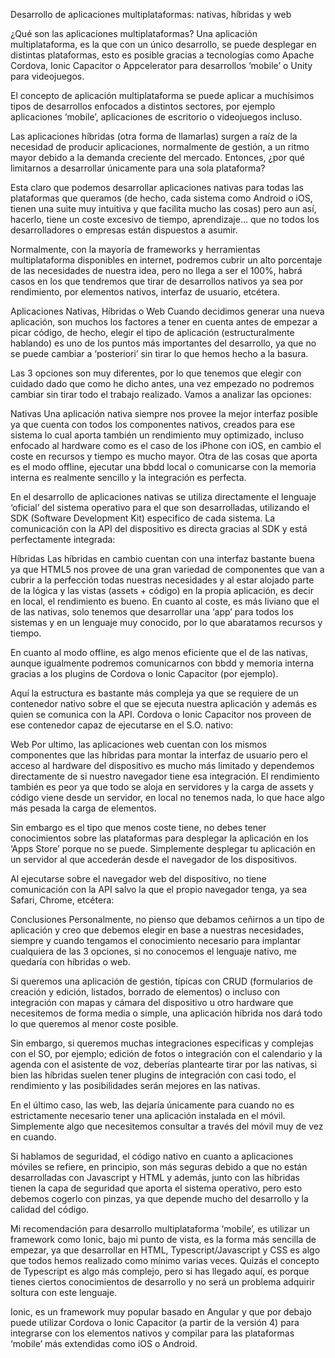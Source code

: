 Desarrollo de aplicaciones multiplataformas: nativas, híbridas y web

¿Qué son las aplicaciones multiplataformas?
Una aplicación multiplataforma, es la que con un único desarrollo, se puede desplegar en distintas plataformas, esto es posible gracias a tecnologías como Apache Cordova, Ionic Capacitor o Appcelerator para desarrollos ‘mobile’ o Unity para videojuegos.

El concepto de aplicación multiplataforma se puede aplicar a muchísimos tipos de desarrollos enfocados a distintos sectores, por ejemplo aplicaciones ‘mobile’, aplicaciones de escritorio o videojuegos incluso.

Las aplicaciones híbridas (otra forma de llamarlas) surgen a raíz de la necesidad de producir aplicaciones, normalmente de gestión, a un ritmo mayor debido a la demanda creciente del mercado. Entonces, ¿por qué limitarnos a desarrollar únicamente para una sola plataforma?

Esta claro que podemos desarrollar aplicaciones nativas para todas las plataformas que queramos (de hecho, cada sistema como Android o iOS, tienen una suite muy intuitiva y que facilita mucho las cosas) pero aun así, hacerlo, tiene un coste excesivo de tiempo, aprendizaje… que no todos los desarrolladores o empresas están dispuestos a asumir.

Normalmente, con la mayoría de frameworks y herramientas multiplataforma disponibles en internet, podremos cubrir un alto porcentaje de las necesidades de nuestra idea, pero no llega a ser el 100%, habrá casos en los que tendremos que tirar de desarrollos nativos ya sea por rendimiento, por elementos nativos, interfaz de usuario, etcétera.

Aplicaciones Nativas, Híbridas o Web
Cuando decidimos generar una nueva aplicación, son muchos los factores a tener en cuenta antes de empezar a picar código, de hecho, elegir el tipo de aplicación (estructuralmente hablando) es uno de los puntos más importantes del desarrollo, ya que no se puede cambiar a ‘posteriori’ sin tirar lo que hemos hecho a la basura.

Las 3 opciones son muy diferentes, por lo que tenemos que elegir con cuidado dado que como he dicho antes, una vez empezado no podremos cambiar sin tirar todo el trabajo realizado. Vamos a analizar las opciones:

Nativas
Una aplicación nativa siempre nos provee la mejor interfaz posible ya que cuenta con todos los componentes nativos, creados para ese sistema lo cual aporta también un rendimiento muy optimizado, incluso enfocado al hardware como es el caso de los iPhone con iOS, en cambio el coste en recursos y tiempo es mucho mayor. Otra de las cosas que aporta es el modo offline, ejecutar una bbdd local o comunicarse con la memoria interna es realmente sencillo y la integración es perfecta.

En el desarrollo de aplicaciones nativas se utiliza directamente el lenguaje ‘oficial’ del sistema operativo para el que son desarrolladas, utilizando el SDK (Software Development Kit) especifico de cada sistema. La comunicación con la API del dispositivo es directa gracias al SDK y está perfectamente integrada:

Híbridas
Las híbridas en cambio cuentan con una interfaz bastante buena ya que HTML5 nos provee de una gran variedad de componentes que van a cubrir a la perfección todas nuestras necesidades y al estar alojado parte de la lógica y las vistas (assets + código) en la propia aplicación, es decir en local, el rendimiento es bueno. En cuanto al coste, es más liviano que el de las nativas, solo tenemos que desarrollar una ‘app’ para todos los sistemas y en un lenguaje muy conocido, por lo que abaratamos recursos y tiempo.

En cuanto al modo offline, es algo menos eficiente que el de las nativas, aunque igualmente podremos comunicarnos con bbdd y memoria interna gracias a los plugins de Cordova o Ionic Capacitor (por ejemplo).

Aquí la estructura es bastante más compleja ya que se requiere de un contenedor nativo sobre el que se ejecuta nuestra aplicación y además es quien se comunica con la API. Cordova o Ionic Capacitor nos proveen de ese contenedor capaz de ejecutarse en el S.O. nativo:

Web
Por ultimo, las aplicaciones web cuentan con los mismos componentes que las híbridas para montar la interfaz de usuario pero el acceso al hardware del dispositivo es mucho más limitado y dependemos directamente de si nuestro navegador tiene esa integración. El rendimiento también es peor ya que todo se aloja en servidores y la carga de assets y código viene desde un servidor, en local no tenemos nada, lo que hace algo más pesada la carga de elementos.

Sin embargo es el tipo que menos coste tiene, no debes tener conocimientos sobre las plataformas para desplegar la aplicación en los ‘Apps Store’ porque no se puede. Simplemente desplegar tu aplicación en un servidor al que accederán desde el navegador de los dispositivos.

Al ejecutarse sobre el navegador web del dispositivo, no tiene comunicación con la API salvo la que el propio navegador tenga, ya sea Safari, Chrome, etcétera:

Conclusiones
Personalmente, no pienso que debamos ceñirnos a un tipo de aplicación y creo que debemos elegir en base a nuestras necesidades, siempre y cuando tengamos el conocimiento necesario para implantar cualquiera de las 3 opciones, si no conocemos el lenguaje nativo, me quedaría con híbridas o web.

Si queremos una aplicación de gestión, típicas con CRUD (formularios de creación y edición, listados, borrado de elementos) o incluso con integración con mapas y cámara del dispositivo u otro hardware que necesitemos de forma media o simple, una aplicación híbrida nos dará todo lo que queremos al menor coste posible.

Sin embargo, si queremos muchas integraciones especificas y complejas con el SO, por ejemplo; edición de fotos o integración con el calendario y la agenda con el asistente de voz, deberías plantearte tirar por las nativas, si bien las híbridas suelen tener plugins de integración con casi todo, el rendimiento y las posibilidades serán mejores en las nativas.

En el último caso, las web, las dejaría únicamente para cuando no es estrictamente necesario tener una aplicación instalada en el móvil. Simplemente algo que necesitemos consultar a través del móvil muy de vez en cuando.

Si hablamos de seguridad, el código nativo en cuanto a aplicaciones móviles se refiere, en principio, son más seguras debido a que no están desarrolladas con Javascript y HTML y además, junto con las híbridas tienen la capa de seguridad que aporta el sistema operativo, pero esto debemos cogerlo con pinzas, ya que depende mucho del desarrollo y la calidad del código.

Mi recomendación para desarrollo multiplataforma ‘mobile’, es utilizar un framework como Ionic, bajo mi punto de vista, es la forma más sencilla de empezar, ya que desarrollar en HTML, Typescript/Javascript y CSS es algo que todos hemos realizado como mínimo varias veces. Quizás el concepto de Typescript es algo más complejo, pero si has llegado aquí, es porque tienes ciertos conocimientos de desarrollo y no será un problema adquirir soltura con este lenguaje.

Ionic, es un framework muy popular basado en Angular y que por debajo puede utilizar Cordova o Ionic Capacitor (a partir de la versión 4) para integrarse con los elementos nativos y compilar para las plataformas ‘mobile’ más extendidas como iOS o Android.
